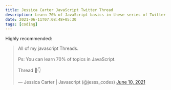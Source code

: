 ```yaml
---
title: Jessica Carter JavaScript Twitter Thread
description: Learn 70% of JavaScript basics in these series of Twitter Threads
date: 2021-06-11T07:08:48+05:30
tags: [coding]
---
```


Highly recommended:

<blockquote class="twitter-tweet"><p lang="en" dir="ltr">All of my javascript Threads.<br><br>Ps: You can learn 70% of topics in JavaScript.<br><br>Thread 🧵👇</p>&mdash; Jessica Carter | Javascript (@jesss_codes) <a href="https://twitter.com/jesss_codes/status/1402990850032820234?ref_src=twsrc%5Etfw">June 10, 2021</a></blockquote> <script async src="https://platform.twitter.com/widgets.js" charset="utf-8"></script>

